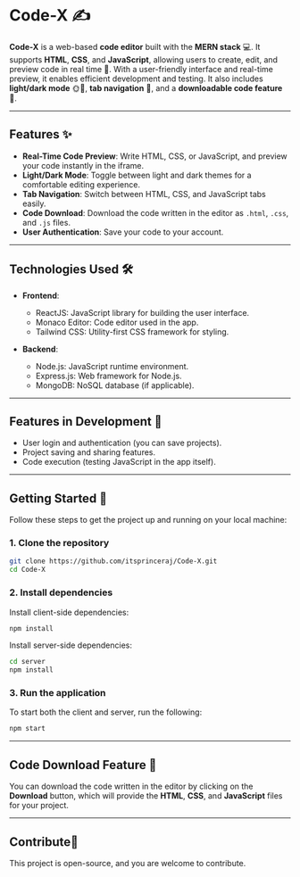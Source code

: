 # Code-X ✍️

**Code-X** is a web-based **code editor** built with the **MERN stack** 💻. It supports **HTML**, **CSS**, and **JavaScript**, allowing users to create, edit, and preview code in real time 🚀. With a user-friendly interface and real-time preview, it enables efficient development and testing. It also includes **light/dark mode** 🌞🌙, **tab navigation** 🔄, and a **downloadable code feature** 💾.

---

## Features ✨

- **Real-Time Code Preview**: Write HTML, CSS, or JavaScript, and preview your code instantly in the iframe.
- **Light/Dark Mode**: Toggle between light and dark themes for a comfortable editing experience.
- **Tab Navigation**: Switch between HTML, CSS, and JavaScript tabs easily.
- **Code Download**: Download the code written in the editor as `.html`, `.css`, and `.js` files.
- **User Authentication**: Save your code to your account.

---

## Technologies Used 🛠️

- **Frontend**: 
  - ReactJS: JavaScript library for building the user interface.
  - Monaco Editor: Code editor used in the app.
  - Tailwind CSS: Utility-first CSS framework for styling.
  
- **Backend**:
  - Node.js: JavaScript runtime environment.
  - Express.js: Web framework for Node.js.
  - MongoDB: NoSQL database (if applicable).

---

## Features in Development 🚧

- User login and authentication (you can save projects).
- Project saving and sharing features.
- Code execution (testing JavaScript in the app itself).

---

## Getting Started 🚀

Follow these steps to get the project up and running on your local machine:

### 1. Clone the repository

```bash
git clone https://github.com/itsprinceraj/Code-X.git
cd Code-X
```

### 2. Install dependencies

Install client-side dependencies:

```bash
npm install
```

Install server-side dependencies:

```bash
cd server
npm install
```

### 3. Run the application

To start both the client and server, run the following:

```bash
npm start
```


---

## Code Download Feature 💾

You can download the code written in the editor by clicking on the **Download** button, which will provide the **HTML**, **CSS**, and **JavaScript** files for your project.

---

## Contribute🔄

This project is open-source, and you are welcome to contribute.
